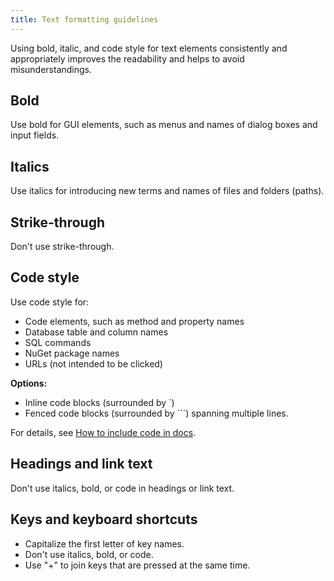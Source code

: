 ```yaml
---
title: Text formatting guidelines
---
```


Using bold, italic, and code style for text elements consistently and appropriately improves the
readability and helps to avoid misunderstandings.

## Bold

Use bold for GUI elements, such as menus and names of dialog boxes and input fields.

## Italics

Use italics for introducing new terms and names of files and folders (paths).

## Strike-through

Don't use strike-through.

## Code style

Use code style for:

* Code elements, such as method and property names
* Database table and column names
* SQL commands
* NuGet package names
* URLs (not intended to be clicked)

**Options:**

* Inline code blocks (surrounded by \`)
* Fenced code blocks (surrounded by \`\`\`) spanning multiple lines.

For details, see [How to include code in docs](code-in-docs.md).

## Headings and link text

Don't use italics, bold, or code in headings or link text.

## Keys and keyboard shortcuts

* Capitalize the first letter of key names.
* Don't use italics, bold, or code.
* Use "+" to join keys that are pressed at the same time.
